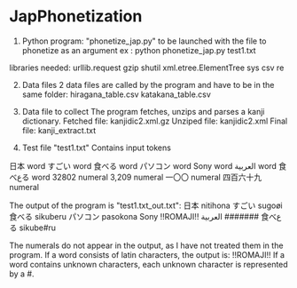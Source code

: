 # JapPhonetization

1) Python program: "phonetize_jap.py"
to be launched with the file to phonetize as an argument
ex : 	python phonetize_jap.py test1.txt

libraries needed:
urllib.request
gzip
shutil
xml.etree.ElementTree
sys
csv
re

2) Data files
2 data files are called by the program and have to be in the same folder:
hiragana_table.csv
katakana_table.csv

3) Data file to collect
The program fetches, unzips and parses a kanji dictionary.
Fetched file:	kanjidic2.xml.gz
Unziped file:	kanjidic2.xml
Final file:		kanji_extract.txt

4) Test file "test1.txt"
Contains input tokens

日本	word
すごい	word
食べる	word
パソコン	word
Sony	word
العربية	word
食べعる	word
32802	numeral
3,209	numeral
一〇〇	numeral
四百六十九	numeral

The output of the program is "test1.txt_out.txt":
日本	nitihona
すごい	sugoøi
食べる	sikuberu
パソコン	pasokona
Sony	!!ROMAJI!!
العربية	#######
食べعる	sikube#ru

The numerals do not appear in the output, as I have not treated them in the program.
If a word consists of latin characters, the output is:	!!ROMAJI!!
If a word contains unknown characters, each unknown character is represented by a #.
